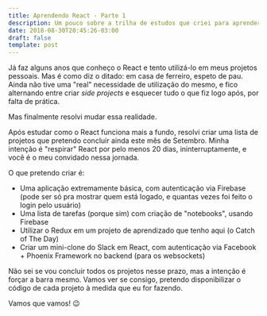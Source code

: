 ```yaml
---
title: Aprendendo React - Parte 1
description: Um pouco sobre a trilha de estudos que criei para aprender React de uma vez por todas.
date: 2018-08-30T20:45:26-03:00
draft: false
template: post
---
```


Já faz alguns anos que conheço o React e tento utilizá-lo em meus projetos pessoais. Mas é como diz o ditado: em casa de ferreiro, espeto de pau. Ainda não tive uma "real" necessidade de utilização do mesmo, e fico alternando entre criar _side projects_ e esquecer tudo o que fiz logo após, por falta de prática.

Mas finalmente resolvi mudar essa realidade.

Após estudar como o React funciona mais a fundo, resolvi criar uma lista de projetos que pretendo concluir ainda este mês de Setembro. Minha intenção é "respirar" React por pelo menos 20 dias, ininterruptamente, e você é o meu convidado nessa jornada.

O que pretendo criar é:

- Uma aplicação extremamente básica, com autenticação via Firebase (pode ser só pra mostrar quem está logado, e quantas vezes foi feito o login pelo usuário)
- Uma lista de tarefas (porque sim) com criação de "notebooks", usando Firebase
- Utilizar o Redux em um projeto de aprendizado que tenho aqui (o Catch of The Day)
- Criar um mini-clone do Slack em React, com autenticação via Facebook + Phoenix Framework no backend (para os websockets)

Não sei se vou concluir todos os projetos nesse prazo, mas a intenção é forçar a barra mesmo. Vamos ver se consigo, pretendo disponibilizar o código de cada projeto à medida que eu for fazendo.

Vamos que vamos! :wink:
